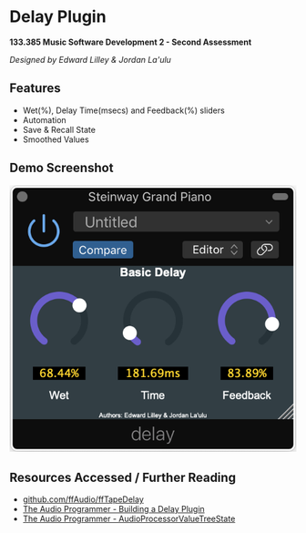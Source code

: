 # Delay Plugin
**133.385 Music Software Development 2 - Second Assessment**

*Designed by Edward Lilley & Jordan La'ulu*


## Features
* Wet(%), Delay Time(msecs) and Feedback(%) sliders
* Automation
* Save & Recall State
* Smoothed Values


## Demo Screenshot
![alt text](https://github.com/edwardltl/delay/blob/master/delay_screen.png "Demo Screenshot")


## Resources Accessed / Further Reading
* [github.com/ffAudio/ffTapeDelay](https://github.com/ffAudio/ffTapeDelay)
* [The Audio Programmer - Building a Delay Plugin](https://www.youtube.com/watch?v=IRFUYGkMV8w&list=PLLgJJsrdwhPxa6-02-CeHW8ocwSwl2jnu&index=43)
* [The Audio Programmer - AudioProcessorValueTreeState](https://www.youtube.com/watch?v=NE8d91yYBJ8)

